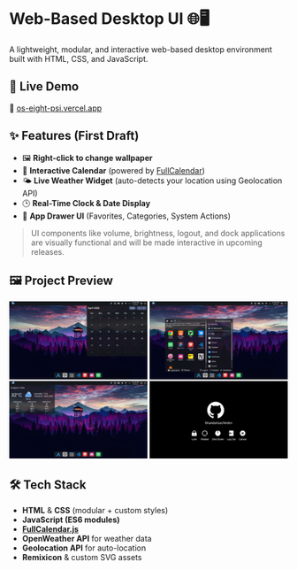 # Web-Based Desktop UI 🌐🖥️

A lightweight, modular, and interactive web-based desktop environment built with HTML, CSS, and JavaScript.

## 🚀 Live Demo

🔗 [os-eight-psi.vercel.app](https://os-eight-psi.vercel.app/)

## ✨ Features (First Draft)

- 🖼️ **Right-click to change wallpaper**
- 📅 **Interactive Calendar** (powered by [FullCalendar](https://fullcalendar.io/))
- 🌤️ **Live Weather Widget** (auto-detects your location using Geolocation API)
- 🕒 **Real-Time Clock & Date Display**
- 🧩 **App Drawer UI** (Favorites, Categories, System Actions)

> UI components like volume, brightness, logout, and dock applications are visually functional and will be made interactive in upcoming releases.

## 🖼️ Project Preview

<p align="center">
  <img src="assets/1.png" width="250" alt="Preview 1">
  <img src="assets/2.png" width="250" alt="Preview 2">
  <img src="assets/3.png" width="250" alt="Preview 3">
  <img src="assets/4.png" width="250" alt="Preview 4">
</p>

## 🛠️ Tech Stack

- **HTML** & **CSS** (modular + custom styles)
- **JavaScript (ES6 modules)**
- **[FullCalendar.js](https://fullcalendar.io/)**
- **OpenWeather API** for weather data
- **Geolocation API** for auto-location
- **Remixicon** & custom SVG assets
